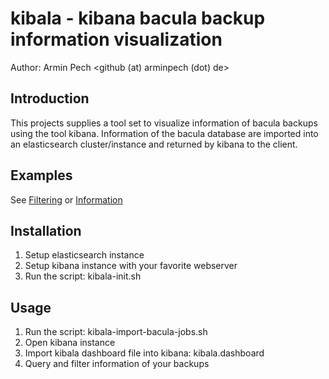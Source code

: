 kibala - kibana bacula backup information visualization
=======================================================

Author: Armin Pech <github (at) arminpech (dot) de>

Introduction
------------
This projects supplies a tool set to visualize information of bacula backups
using the tool kibana.
Information of the bacula database are imported into an elasticsearch
cluster/instance and returned by kibana to the client.

Examples
--------
See [Filtering](/doc/screenshots/kibala1.png) or [Information](/doc/screenshots/kibala2.png)

Installation
------------
1. Setup elasticsearch instance
1. Setup kibana instance with your favorite webserver
1. Run the script: kibala-init.sh

Usage
-----
1. Run the script: kibala-import-bacula-jobs.sh
1. Open kibana instance
1. Import kibala dashboard file into kibana: kibala.dashboard
1. Query and filter information of your backups
